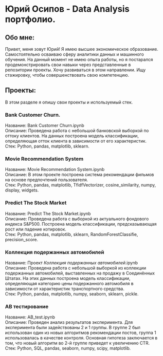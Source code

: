 # Юрий Осипов - Data Analysis портфолио.
## Обо мне:
Привет, меня зовут Юрий! Я имею высшее экономическое образование. Cамостоятельно осваиваю сферу аналитики данных и машинного обучения. На данный момент не имею опыта работы, но я постарался продемонстрировать свои навыки через представленные в репозитории проекты. Хочу развиваться в этом направлении. Ищу стажировку, чтобы совершенствовать свою компетенцию.

## Проекты:
В этом разделе я опишу свои проекты и используемый стек.

### Bank Customer Churn.
Название: Bank Customer Churn.ipynb \
Описание: Проведена работа с небольшой банковской выборкой по оттоку клиентов. На данных построена модель классификации, определяющая отток клиента в зависимости от его характеристик. \
Стек: Python, pandas, matplotlib, sklearn.

### Movie Recommendation System
Название: Movie Recommendation System.ipynb \
Описание: В этом проекте построена система рекомендации фильмов на основе предпочтений пользователя. \
Стек: Python, pandas, matplotlib, TfidfVectorizer, cosine_similarity, numpy, display, widgets.

### Predict The Stock Market
Название: Predict The Stock Market.ipynb \
Описание: Проведена работа с выборкой из актуального фондового индекса S&P500. Построена модель классификации, предсказывающая рост или падение котировок. \
Стек: Python, pandas, matplotlib, sklearn, RandomForestClassifie, precision_score.

### Коллекция подержанных автомобилей
Название: Проект _Коллекция подержанных автомобилей_.ipynb \
Описание: Проведена работа с небольшой выборкой из коллекции подержанных автомобилей, выставленных на продажу в Соединённых Штатах. На этих данных построена модель классификации, определяющая категорию цены подержанного автомобиля в зависимости от характеристик транспортного средства. \
Стек: Python, pandas, matplotlib, numpy, seaborn, sklearn, pickle.

### AB тестирование
Название: AB_test.ipynb \
Описание: Проведен анализ результатов эксперимента. Для эксперимента были задействованы 2 и 1 группы. В группе 2 был использован один из новых алгоритмов рекомендации постов, группа 1 использовалась в качестве контроля. Основная гипотеза заключается в том, что новый алгоритм во 2-й группе приведет к увеличению CTR. \
Стек: Python, SQL, pandas, seaborn, numpy, scipy, matplotlib.

